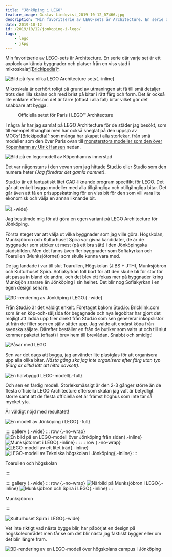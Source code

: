 ```yaml
---
title: "Jönköping i LEGO"
feature_image: Gustav-Lindqvist_2019-10-12_07466.jpg
description: "Min favoritserie av LEGO-sets är Architecture. En serie där varje set är ett axplock av kända byggnader och platser från en viss stad i…"
date: 2019-10-12
id: /2019/10/12/jonkoping-i-lego/
tags:
    - lego
    - jkpg
---
```


Min favoritserie av LEGO-sets är Architecture. En serie där varje set är ett axplock av kända byggnader och platser från en viss stad i mikroskala[^\[Brickipedia\]^](https://lego.fandom.com/wiki/Microscale).

![Bild på fyra olika LEGO Architecture sets](image.png){.-inline}

Mikroskala är oerhört roligt på grund av utmaningen att få till små detaljer trots den lilla skalan och med brist på bitar i rätt färg och form. Det är också lite enklare eftersom det är färre (oftast i alla fall) bitar vilket gör det snabbare att bygga.

<figure class="kg-card kg-image-card kg-card-hascaption"><img src="Lego-Architecture-Paris.jpg" class="kg-image" alt loading="lazy"> <figcaption>Officiella setet för Paris i LEGO™ Architecture</figcaption>
</figure>

I några år har jag samlat på LEGO Architecture för de städer jag besökt, som till exempel Shanghai men har också sneglat på den uppsjö av MOCs[^\[Brickipedia\]^](https://lego.fandom.com/wiki/List_of_LEGO_Abbreviations) som många har skapat i alla storlekar, från små modeller som den över Paris ovan till [monsterstora modeller som den över Köpenhamn av Ulrik Hansen](https://imgur.com/gallery/Ezj1L) nedan.

![Bild på en legomodell av Köpenhamns innerstad](LEGO_Microscale_Copenhagen_Ulrik-Hansen.jpg "[Köpenhamn i mikroskala av Ulrik Hansen](https://www.alllegro.dk/)")

Det var någonstans i den vevan som jag hittade [Stud.io](https://stud.io) eller Studio som den numera heter _(Jag föredrar det gamla namnet)_.

Stud.io är ett fantastiskt litet CAD-liknande program specifikt för LEGO. Det går att enkelt bygga modeller med alla tillgängliga och otillgängliga bitar. Det går även att få en prisuppskattning för en viss bit för den som vill vara lite ekonomisk och välja en annan liknande bit.

![](image-2.png){.-wide}

Jag bestämde mig för att göra en egen variant på LEGO Architecture för Jönköping.

Första steget var att välja ut vilka byggnader som jag ville göra. Högskolan, Munksjöbron och Kulturhuset Spira var givna kandidater, de är de byggnader som sticker ut mest (på ett bra sätt) i den Jönköpingska stadsbilden. Men det fanns även fler byggnader som Sofiakyrkan och Toarullen (Munksjötornet) som skulle kunna vara med.

De jag landade i var till slut Toarullen, Högskolan (JIBS + JTH), Munksjöbron och Kulturhuset Spira. Sofiakyrkan föll bort för att den skulle bli för stor för att passa in bland de andra, och det blev ett fokus mer på byggnader kring Munksjön snarare än Jönköping i sin helhet. Det blir nog Sofiakyrkan i en egen design senare.

![3D-rendering av Jönköping i LEGO.](JKPG-Skyline.Finished.Cropped-1.png "Rendering av färdig design från Stud.io"){.-wide}

Från Stud.io är det väldigt enkelt. Företaget bakom Stud.io: Bricklink.com som är en köp-och-säljsida för begagnade och nya legobitar har gjort det möjligt att ladda upp filer direkt från Stud.io som sen genererar inköpslistor utifrån de filter som en själv sätter upp. Jag valde att endast köpa från svenska säljare. Därefter beställer en från de butiker som valts ut och till slut kommer paketet (oftast) i brev hem till brevlådan. Snabbt och smidigt!

![Påsar med LEGO](20191008_165857_2.jpg "Första leveransen av bitar")

Sen var det dags att bygga, jag använder lite plastglas för att organisera upp alla olika bitar. _Nästa gång ska jag inte organisera efter färg utan typ (Färg är alltid lätt att hitta oavsett)._

![En halvbyggd LEGO-modell](20191009_140522_2-1.jpg "Konstruktion"){.-full}

Och sen en färdig modell. Storleksmässigt är den 2-3 gånger större än de flesta officiella LEGO Architecture eftersom skalan jag valt är betydligt större samt att de flesta officiella set är främst höghus som inte tar så mycket yta.

Är väldigt nöjd med resultatet!

![En modell av Jönköping i LEGO](Gustav-Lindqvist_2019-10-12_07462.jpg "Färdigbyggt!"){.-full}

:::: gallery {.-wide}
::: row {.-no-wrap}
![En bild på en LEGO-modell över Jönköping från sidan](Gustav-Lindqvist_2019-10-12_07466-1.jpg){.-inline}
![Munksjötornet i LEGO](Gustav-Lindqvist_2019-10-12_07465.jpg){.-inline}
:::
::: row {.-no-wrap}
![LEGO-modell av ett litet träd](Gustav-Lindqvist_2019-10-09_07440.jpg){.-inline}
![LEGO-modell av Tekniska högskolan i Jönköping](Gustav-Lindqvist_2019-10-12_07467.jpg){.-inline}
:::

<figcaption><p>Toarullen och högskolan</p></figcaption>
::::

:::: gallery {.-wide}
::: row {.-no-wrap}
![Närbild på Munksjöbron i LEGO](Gustav-Lindqvist_2019-10-09_07442-1.jpg){.-inline}
![Munksjöbron och Spira i LEGO](Gustav-Lindqvist_2019-10-12_07471-2.jpg){.-inline}
:::

<figcaption><p>Munksjöbron</p></figcaption>
::::

![Kulturhuset Spira i LEGO](Gustav-Lindqvist_2019-10-12_07473-1.jpg "Kulturhuset Spira"){.-wide}

Vet inte riktigt vad nästa bygge blir, har påbörjat en design på högskoleområdet men får se om det blir nästa jag faktiskt bygger eller om det blir längre fram.

![3D-rendering av en LEGO-modell över högskolans campus i Jönköping](J-nk-pingUniversity.WIP-1.png)
